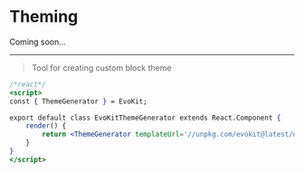 # Theming

Coming soon...

---

> Tool for creating custom block theme

<style>
    .demo-box-react .meta,
    .demo-box-react .demo-block-control {
        display: none !important;
    }
</style>

```jsx
/*react*/
<script>
const { ThemeGenerator } = EvoKit;

export default class EvoKitThemeGenerator extends React.Component {
    render() {
        return <ThemeGenerator templateUrl='//unpkg.com/evokit@latest/dist/theme-template.css' />;
    }
}
</script>
```


